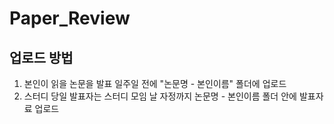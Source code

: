 # Paper_Review

## 업로드 방법

1. 본인이 읽을 논문을 발표 일주일 전에 "논문명 - 본인이름" 폴더에 업로드
2. 스터디 당일 발표자는 스터디 모임 날 자정까지 논문명 - 본인이름 폴더 안에 발표자료 업로드

